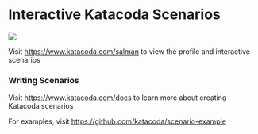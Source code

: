 # Interactive Katacoda Scenarios

[![](http://shields.katacoda.com/katacoda/salman/count.svg)](https://www.katacoda.com/salman "Get your profile on Katacoda.com")

Visit https://www.katacoda.com/salman to view the profile and interactive scenarios

### Writing Scenarios
Visit https://www.katacoda.com/docs to learn more about creating Katacoda scenarios

For examples, visit https://github.com/katacoda/scenario-example
